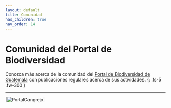 ```yaml
---
layout: default
title: Comunidad
has_children: true
nav_order: 14
---
```


# Comunidad del Portal de Biodiversidad
Conozca más acerca de la comunidad del [Portal de Biodiversidad de Guatemala](https://biodiversidad.gt) con publicaciones regulares acerca de sus actividades.
{: .fs-5 .fw-300 }

---

|![PortalCangrejo](https://github.com/GuatemalaPortal/guatemalaportal.github.io/assets/69399374/99711e06-8463-483c-8fe2-0fd34e33f2e5)|

